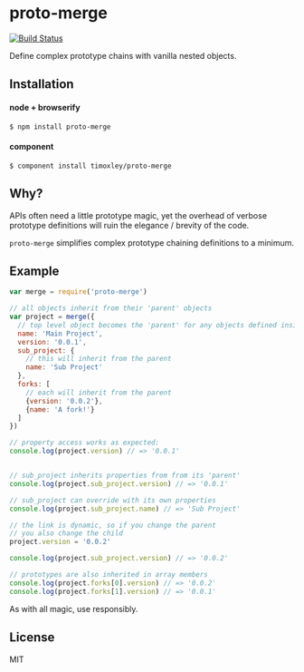 # proto-merge

[![Build Status](https://travis-ci.org/timoxley/proto-merge.png?branch=master)](https://travis-ci.org/timoxley/proto-merge)

Define complex prototype chains with vanilla nested objects.

## Installation

#### node + browserify
    $ npm install proto-merge

#### component
    $ component install timoxley/proto-merge

## Why?

APIs often need a little prototype magic, yet the overhead
of verbose prototype definitions will ruin the elegance /
brevity of the code.

`proto-merge` simplifies complex prototype chaining definitions to
a minimum.

## Example

```js
var merge = require('proto-merge')

// all objects inherit from their 'parent' objects
var project = merge({
  // top level object becomes the 'parent' for any objects defined inside it
  name: 'Main Project',
  version: '0.0.1',
  sub_project: {
    // this will inherit from the parent
    name: 'Sub Project'
  },
  forks: [
    // each will inherit from the parent
    {version: '0.0.2'},
    {name: 'A fork!'}
  ]
})

// property access works as expected:
console.log(project.version) // => '0.0.1'


// sub_project inherits properties from from its 'parent'
console.log(project.sub_project.version) // => '0.0.1'

// sub_project can override with its own properties
console.log(project.sub_project.name) // => 'Sub Project'

// the link is dynamic, so if you change the parent
// you also change the child
project.version = '0.0.2'

console.log(project.sub_project.version) // => '0.0.2'

// prototypes are also inherited in array members
console.log(project.forks[0].version) // => '0.0.2'
console.log(project.forks[1].version) // => '0.0.1'

```

As with all magic, use responsibly.

## License

  MIT
